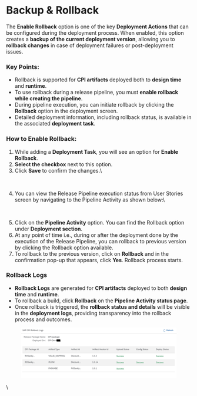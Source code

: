 # Backup & Rollback

The **Enable Rollback** option is one of the key **Deployment Actions** that can be configured during the deployment process. When enabled, this option creates a **backup of the current deployment version**, allowing you to **rollback changes** in case of deployment failures or post-deployment issues.

### **Key Points:**

* Rollback is supported for **CPI artifacts** deployed both to **design time** and **runtime**.
* To use rollback during a release pipeline, you must **enable rollback while creating the pipeline**.
* During pipeline execution, you can initiate rollback by clicking the **Rollback** option in the deployment screen.
* Detailed deployment information, including rollback status, is available in the associated **deployment task**.

### **How to Enable Rollback:**

1. While adding a **Deployment Task**, you will see an option for **Enable Rollback**.
2. **Select the checkbox** next to this option.
3. Click **Save** to confirm the changes.\


<figure><img src="https://www.docs.releaseowl.com/assets/img/Backup%20&#x26;%20Roll%20back-1.jpg" alt=""><figcaption></figcaption></figure>

4. You can view the Release Pipeline execution status from User Stories screen by navigating to the Pipeline Activity as shown below:\


<figure><img src="https://www.docs.releaseowl.com/assets/img/Backup%20&#x26;%20Roll%20back-2.jpg" alt=""><figcaption></figcaption></figure>

5. Click on the **Pipeline Activity** option. You can find the Rollback option under **Deployment section**.&#x20;
6. At any point of time i.e., during or after the deployment done by the execution of the Release Pipeline, you can rollback to previous version by clicking the Rollback option available.&#x20;
7. To rollback to the previous version, click on **Rollback** and in the confirmation pop-up that appears, click **Yes**. Rollback process starts.

### **Rollback Logs**

* **Rollback Logs** are generated for **CPI artifacts** deployed to both **design time** and **runtime**.
* To rollback a build, click **Rollback** on the **Pipeline Activity status page**.
* Once rollback is triggered, the **rollback status and details** will be visible in the **deployment logs**, providing transparency into the rollback process and outcomes.

<figure><img src="../../../.gitbook/assets/image (359).png" alt=""><figcaption></figcaption></figure>

\
